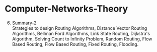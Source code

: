 # Computer-Networks-Theory

6. [Summary-2](https://github.com/rishitsaiya/Computer-Networks-Theory/tree/master/Summary-2)</br>
    Strategies to design Routing Algorithms, Distance Vector Routing Algorithms, Bellman Ford Algorithms, Link State Routing, Dijkstra's Algorithm, Solving Count to Infinity Problem, Random Routing, Flow Based Routing, Flow Based Routing, Fixed Routing, Flooding.
